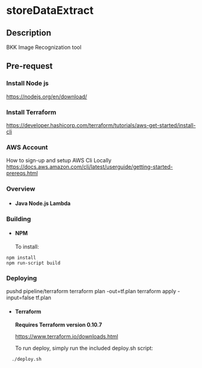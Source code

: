 # storeDataExtract

## Description

BKK Image Recognization tool

## Pre-request
### Install Node js
https://nodejs.org/en/download/

### Install Terraform
https://developer.hashicorp.com/terraform/tutorials/aws-get-started/install-cli

### AWS Account
How to sign-up and setup AWS Cli Locally
https://docs.aws.amazon.com/cli/latest/userguide/getting-started-prereqs.html

### Overview
  
  *   #### Java Node.js Lambda


### Building
  
 *   #### NPM
      To install:
```
npm install
npm run-script build
```

### Deploying
pushd pipeline/terraform
  terraform plan -out=tf.plan
  terraform apply -input=false tf.plan
  *   #### Terraform
      
        **Requires Terraform version 0.10.7**

        https://www.terraform.io/downloads.html

        To run deploy, simply run the included deploy.sh script:
```bash
  ./deploy.sh
```

  




  


